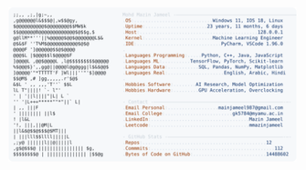 <picture>
  <source srcset="https://raw.githubusercontent.com/mmazinjameel/mmazinjameel/main/dark_mode.svg?v=1760220514" media="(prefers-color-scheme: dark)">
  <img src="https://raw.githubusercontent.com/mmazinjameel/mmazinjameel/main/light_mode.svg?v=1760220514">
</picture>

